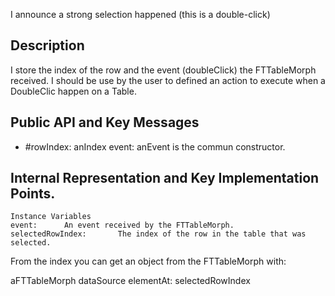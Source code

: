 I announce a strong selection happened (this is a double-click)Description-------------------I store the index of the row and the event (doubleClick) the FTTableMorph received.I should be use by the user to defined an action to execute when a DoubleClic happen on a Table.Public API and Key Messages-------------------- #rowIndex: anIndex event: anEvent 		is the commun constructor. Internal Representation and Key Implementation Points.------------------    Instance Variables	event:		An event received by the FTTableMorph.	selectedRowIndex:		The index of the row in the table that was selected. 			From the index you can get an object from the FTTableMorph with: aFTTableMorph dataSource elementAt: selectedRowIndex  